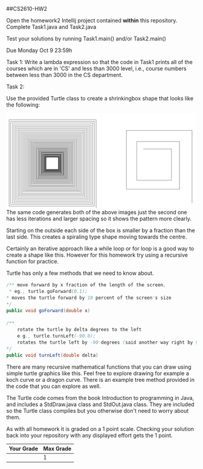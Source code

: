 ##CS2610-HW2

Open the homework2 Intellij project contained **within** this repository.
Complete Task1.java and Task2.java

Test your solutions by running Task1.main() and/or Task2.main()

Due Monday Oct 9 23:59h


Task 1:
Write a lambda expression so that the code in Task1 prints all of the courses which are in 'CS' and less than 3000 level, i.e., course numbers between less than 3000 in the CS department.

Task 2:

Use the provided Turtle class to create a shrinkingbox shape that looks like the following:

<img src="shrinkingbox.png" width="250">
<img src="sm_shrinkingbox.png" width="250">
The same code generates both of the above images just the second one has less iterations and larger spacing so it shows the pattern more clearly.

Starting on the outside each side of the box is smaller by a fraction than the last side. This creates a spiraling type shape moving towards the centre.

Certainly an iterative approach like a while loop or for loop is a good way to create a shape like this. However for this homework try using a recursive function for practice.

Turtle has only a few methods that we need to know about.

```java
/** move forward by x fraction of the length of the screen,
 * eg., turtle.goForward(0.1);
* moves the turtle forward by 10 percent of the screen's size
*/
public void goForward(double x)

/**
    rotate the turtle by delta degrees to the left
    e.g., turtle.turnLeft(-90.0);
    rotates the turtle left by -90 degrees (said another way right by 90 degrees)
*/
public void turnLeft(double delta)

```

There are many recursive mathematical functions that you can draw using simple turtle graphics like this. Feel free to explore drawing for example a koch curve or a dragon curve. There is an example tree method provided in the code that you can explore as well.

The Turtle code comes from the book Introduction to programming in Java, and includes a StdDraw.java class and StdOut.java class. They are included so the Turtle class compiles but you otherwise don't need to worry about them.

As with all homework it is graded on a 1 point scale. Checking your solution back into your repository with any displayed effort gets the 1 point.

| Your Grade | Max Grade |
|---|---|
|   | 1 |
